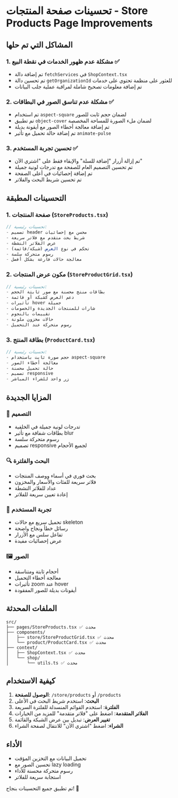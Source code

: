 # تحسينات صفحة المنتجات - Store Products Page Improvements

## المشاكل التي تم حلها

### 1. مشكلة عدم ظهور الخدمات في نقطة البيع ✅
- تم إضافة دالة `fetchServices` في `ShopContext.tsx`
- تم تحسين دالة `getOrganizationId` للعثور على منظمة تحتوي على خدمات
- تم إضافة معلومات تصحيح شاملة لمراقبة عملية جلب البيانات

### 2. مشكلة عدم تناسق الصور في البطاقات ✅
- تم استخدام `aspect-square` لضمان حجم ثابت للصور
- تم تطبيق `object-cover` لضمان ملء الصورة للمساحة المخصصة
- تم إضافة معالجة أخطاء الصور مع أيقونة بديلة
- تم إضافة حالة تحميل مع تأثير `animate-pulse`

### 3. تحسين تجربة المستخدم ✅
- تم إزالة أزرار "إضافة للسلة" والإبقاء فقط على "اشتري الآن"
- تم تحسين التصميم العام للصفحة مع تدرجات لونية جميلة
- تم إضافة إحصائيات في أعلى الصفحة
- تم تحسين شريط البحث والفلاتر

## التحسينات المطبقة

### 1. صفحة المنتجات (`StoreProducts.tsx`)
```typescript
// تحسينات رئيسية:
- تصميم header محسن مع إحصائيات
- شريط بحث متقدم مع فلاتر سريعة
- عرض الفلاتر النشطة
- تحكم في نوع العرض (شبكة/قائمة)
- رسوم متحركة سلسة
- معالجة حالات فارغة بشكل أفضل
```

### 2. مكون عرض المنتجات (`StoreProductGrid.tsx`)
```typescript
// تحسينات رئيسية:
- بطاقات منتج محسنة مع صور ثابتة الحجم
- دعم العرض كشبكة أو قائمة
- تأثيرات hover جميلة
- شارات للمنتجات الجديدة والخصومات
- تقييمات بالنجوم
- حالات مخزون ملونة
- رسوم متحركة عند التحميل
```

### 3. بطاقة المنتج (`ProductCard.tsx`)
```typescript
// تحسينات رئيسية:
- حجم صورة ثابت باستخدام aspect-square
- معالجة أخطاء الصور
- حالة تحميل محسنة
- تصميم responsive
- زر واحد للشراء المباشر
```

## المزايا الجديدة

### 🎨 التصميم
- تدرجات لونية جميلة في الخلفية
- بطاقات شفافة مع تأثير blur
- رسوم متحركة سلسة
- تصميم responsive لجميع الأحجام

### 🔍 البحث والفلترة
- بحث فوري في أسماء ووصف المنتجات
- فلاتر سريعة للفئات والأسعار والمخزون
- عداد للفلاتر النشطة
- إعادة تعيين سريعة للفلاتر

### 📱 تجربة المستخدم
- تحميل سريع مع حالات skeleton
- رسائل خطأ ونجاح واضحة
- تفاعل سلس مع الأزرار
- عرض إحصائيات مفيدة

### 🖼️ الصور
- أحجام ثابتة ومتناسقة
- معالجة أخطاء التحميل
- تأثيرات zoom عند hover
- أيقونات بديلة للصور المفقودة

## الملفات المحدثة

```
src/
├── pages/StoreProducts.tsx ✅ محدث
├── components/
│   ├── store/StoreProductGrid.tsx ✅ محدث
│   └── product/ProductCard.tsx ✅ محدث
├── context/
│   ├── ShopContext.tsx ✅ محدث
│   └── shop/
│       └── utils.ts ✅ محدث
```

## كيفية الاستخدام

1. **الوصول للصفحة**: `/store/products` أو `/products`
2. **البحث**: استخدم شريط البحث في الأعلى
3. **الفلترة**: استخدم القوائم المنسدلة للفلترة السريعة
4. **الفلاتر المتقدمة**: اضغط على "فلاتر متقدمة" للمزيد من الخيارات
5. **تغيير العرض**: تبديل بين عرض الشبكة والقائمة
6. **الشراء**: اضغط "اشتري الآن" للانتقال لصفحة الشراء

## الأداء

- تحميل البيانات مع التخزين المؤقت
- تحسين الصور مع lazy loading
- رسوم متحركة محسنة للأداء
- استجابة سريعة للفلاتر

تم تطبيق جميع التحسينات بنجاح! 🎉 